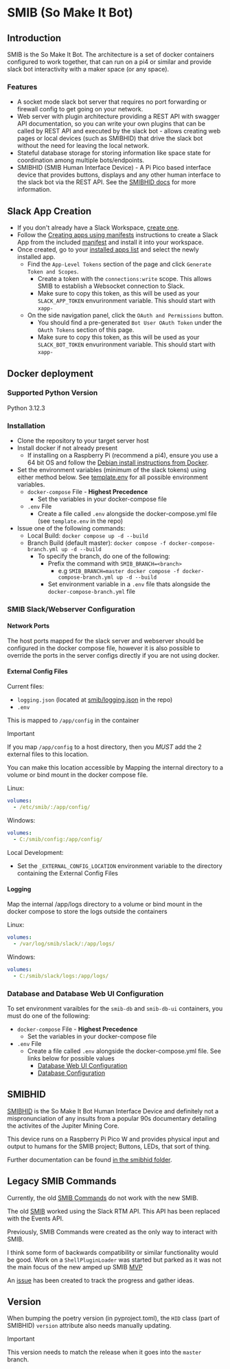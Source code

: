 # SMIB (So Make It Bot)
## Introduction
SMIB is the So Make It Bot. The architecture is a set of docker containers configured to work together, that can run on a pi4 or similar and provide slack bot interactivity with a maker space (or any space).

### Features
- A socket mode slack bot server that requires no port forwarding or firewall config to get going on your network.
- Web server with plugin architecture providing a REST API with swagger API documentation, so you can write your own plugins that can be called by REST API and executed by the slack bot - allows creating web pages or local devices (such as SMIBHID) that drive the slack bot without the need for leaving the local network.
- Stateful database storage for storing information like space state for coordination among multiple bots/endpoints.
- SMIBHID (SMIB Human Interface Device) - A Pi Pico based interface device that provides buttons, displays and any other human interface to the slack bot via the REST API. See the [SMIBHID docs](smibhid/README.md) for more information.

## Slack App Creation
- If you don't already have a Slack Workspace, [create one](https://slack.com/get-started?entry_point=help_center#/createnew).
- Follow the [Creating apps using manifests](https://api.slack.com/reference/manifests#creating_apps) instructions to create a Slack App from the included [manifest](manifest.yaml) and install it into your workspace.
- Once created, go to your [installed apps list](https://api.slack.com/apps) and select the newly installed app.
  - Find the `App-Level Tokens` section of the page and click `Generate Token and Scopes`.
    - Create a token with the `connections:write` scope. This allows SMIB to establish a Websocket connection to Slack.
    - Make sure to copy this token, as this will be used as your `SLACK_APP_TOKEN` envurironment variable. This should start with `xapp-`
  - On the side navigation panel, click the `OAuth and Permissions` button.
    - You should find a pre-generated `Bot User OAuth Token` under the `OAuth Tokens` section of this page.
    - Make sure to copy this token, as this will be used as your `SLACK_BOT_TOKEN` envurironment variable. This should start with `xapp-`

## Docker deployment
### Supported Python Version
Python 3.12.3

### Installation
- Clone the repository to your target server host
- Install docker if not already present
  - If installing on a Raspberry Pi (recommend a pi4), ensure you use a 64 bit OS and follow the [Debian install instructions from Docker](https://docs.docker.com/engine/install/debian/).
- Set the environment variables (minimum of the slack tokens) using either method below. See [template.env](template.env) for all possible environment variables.
  - `docker-compose` File - **Highest Precedence**
    - Set the variables in your docker-compose file
  - `.env` File
    - Create a file called `.env` alongside the docker-compose.yml file (see `template.env` in the repo)
- Issue one of the following commands:
  - Local Build: `docker compose up -d --build`
  - Branch Build (default master): `docker compose -f docker-compose-branch.yml up -d --build`
    - To specify the branch, do one of the following:
      - Prefix the command with `SMIB_BRANCH=<branch>`
        - e.g `SMIB_BRANCH=master docker compose -f docker-compose-branch.yml up -d --build`
      - Set environment variable in a `.env` file thats alongside the `docker-compose-branch.yml` file


### SMIB Slack/Webserver Configuration

#### Network Ports
The host ports mapped for the slack server and webserver should be configured in the docker compose file, however it is also possible to override the ports in the server configs directly if you are not using docker.

#### External Config Files
Current files:
- `logging.json` (located at [smib/logging.json](smib/logging.json) in the repo)
- `.env`

This is mapped to `/app/config` in the container

> [!IMPORTANT]
> If you map `/app/config` to a host directory, then you *MUST* add the 2 external files to this location.

You can make this location accessible by Mapping the internal directory to a volume or bind mount in the docker compose file.

Linux:
```yaml
volumes:
  - /etc/smib/:/app/config/
```

Windows:
```yaml
volumes:
  - C:/smib/config:/app/config/
```

Local Development:
- Set the `_EXTERNAL_CONFIG_LOCATION` environment variable to the directory containing the External Config Files

#### Logging
Map the internal /app/logs directory to a volume or bind mount in the docker compose to store the logs outside the containers

Linux:
```yaml
volumes:
  - /var/log/smib/slack/:/app/logs/
```

Windows:
```yaml
volumes:
  - C:/smib/slack/logs:/app/logs/
```

### Database and Database Web UI Configuration
To set environment varaibles for the `smib-db` and `smib-db-ui` containers, you must do one of the following:
  - `docker-compose` File - **Highest Precedence**
    - Set the variables in your docker-compose file
  - `.env` File
    - Create a file called `.env` alongside the docker-compose.yml file. See links below for possible values
      - [Database Web UI Configuration](https://github.com/mongo-express/mongo-express)
      - [Database Configuration](https://hub.docker.com/_/mongo)

## SMIBHID
[SMIBHID](smibhid/README.md) is the So Make It Bot Human Interface Device and definitely not a mispronunciation of any insults from a popular 90s documentary detailing the activites of the Jupiter Mining Core.

This device runs on a Raspberry Pi Pico W and provides physical input and output to humans for the SMIB project; Buttons, LEDs, that sort of thing.

Further documentation can be found [in the smibhid folder](smibhid/).

## Legacy SMIB Commands
Currently, the old [SMIB Commands](https://github.com/somakeit/smib-commands) do not work with the new SMIB.

The old [SMIB](https://github.com/somakeit/smib-old) worked using the Slack RTM API. This API has been replaced with the Events API. 

Previously, SMIB Commands were created as the only way to interact with SMIB.

I think some form of backwards compatibility or similar functionality would be good. Work on a `ShellPluginLoader` was started but parked as it was not the main focus of the new amped up SMIB [MVP](https://en.wikipedia.org/wiki/Minimum_viable_product)

An [issue](https://github.com/somakeit/smib/issues/83) has been created to track the progress and gather ideas.

## Version
When bumping the poetry version (in pyproject.toml), the `HID` class (part of SMIBHID) `version` attribute also needs manually updating.

> [!IMPORTANT]
> This version needs to match the release when it goes into the `master` branch. 
